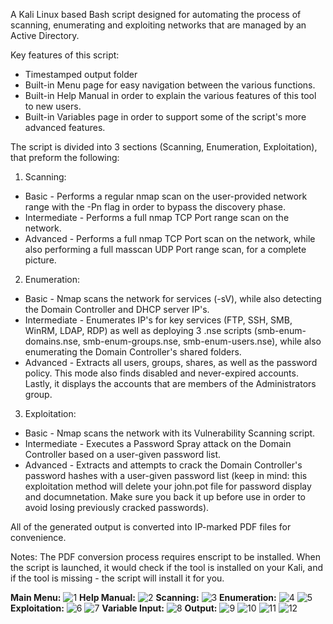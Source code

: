 A Kali Linux based Bash script designed for automating the process of scanning, enumerating and exploiting networks that are managed by an Active Directory.

Key features of this script:
- Timestamped output folder
- Built-in Menu page for easy navigation between the various functions.
- Built-in Help Manual in order to explain the various features of this tool to new users.
- Built-in Variables page in order to support some of the script's more advanced features.

The script is divided into 3 sections (Scanning, Enumeration, Exploitation), that preform the following:

1. Scanning:
- Basic - Performs a regular nmap scan on the user-provided network range with the -Pn flag in order to bypass the discovery phase.
- Intermediate - Performs a full nmap TCP Port range scan on the network.
- Advanced - Performs a full nmap TCP Port scan on the network, while also performing a full masscan UDP Port range scan, for a complete picture.

2. Enumeration:
- Basic - Nmap scans the network for services (-sV), while also detecting the Domain Controller and DHCP server IP's.
- Intermediate - Enumerates IP's for key services (FTP, SSH, SMB, WinRM, LDAP, RDP) as well as deploying 3 .nse scripts (smb-enum-domains.nse, smb-enum-groups.nse, smb-enum-users.nse), while also enumerating the Domain Controller's shared folders.
- Advanced - Extracts all users, groups, shares, as well as the password policy. This mode also finds disabled and never-expired accounts. Lastly, it displays the accounts that are members of the Administrators group.

3. Exploitation:
- Basic - Nmap scans the network with its Vulnerability Scanning script.
- Intermediate - Executes a Password Spray attack on the Domain Controller based on a user-given password list.
- Advanced - Extracts and attempts to crack the Domain Controller's password hashes with a user-given password list (keep in mind: this exploitation method will delete your john.pot file for password display and documnetation. Make sure you back it up before use in order to avoid losing previously cracked passwords).

All of the generated output is converted into IP-marked PDF files for convenience.

Notes: The PDF conversion process requires enscript to be installed. When the script is launched, it would check if the tool is installed on your Kali, and if the tool is missing - the script will install it for you.

<b>Main Menu:</b>
![1](https://github.com/icon5730/AD_Enum/assets/166230648/6817bdf6-f365-46fc-b5c0-254fe134733c)
<b>Help Manual:</b>
![2](https://github.com/icon5730/AD_Enum/assets/166230648/02855ecf-307e-40bf-bd60-4ee7f7b2ffcf)
<b>Scanning:</b>
![3](https://github.com/icon5730/AD_Enum/assets/166230648/cf6c6d66-6f2c-433c-a453-dd2b3c362bcc)
<b>Enumeration:</b>
![4](https://github.com/icon5730/AD_Enum/assets/166230648/b2d35416-c37e-4e12-a64a-f151b48d69f8)
![5](https://github.com/icon5730/AD_Enum/assets/166230648/524ac67e-ff48-4f07-9f6a-84f1960bb4bc)
<b>Exploitation:</b>
![6](https://github.com/icon5730/AD_Enum/assets/166230648/cf830d67-1527-4b8b-adcd-cb44eef18a4b)
![7](https://github.com/icon5730/AD_Enum/assets/166230648/f2bc1dc8-5f97-4fc6-b823-60fa434858c9)
<b>Variable Input:</b>
![8](https://github.com/icon5730/AD_Enum/assets/166230648/b84f3974-e4c4-4047-a764-7d3baec774ac)
<b>Output:</b>
![9](https://github.com/icon5730/AD_Enum/assets/166230648/19d8ea9b-f641-4125-aaad-d880793e17bd)
![10](https://github.com/icon5730/AD_Enum/assets/166230648/60e18fc8-0f3b-4e1e-bca8-793e17944b50)
![11](https://github.com/icon5730/AD_Enum/assets/166230648/47097b9b-9879-4da8-a47d-d1ad96b5e7f1)
![12](https://github.com/icon5730/AD_Enum/assets/166230648/103915b0-123f-4310-b515-607eab96ae53)




